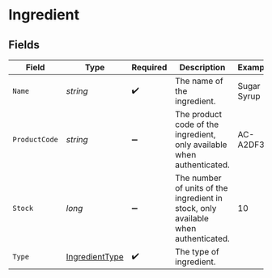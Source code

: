 # Ingredient


## Fields

| Field                                                                              | Type                                                                               | Required                                                                           | Description                                                                        | Example                                                                            |
| ---------------------------------------------------------------------------------- | ---------------------------------------------------------------------------------- | ---------------------------------------------------------------------------------- | ---------------------------------------------------------------------------------- | ---------------------------------------------------------------------------------- |
| `Name`                                                                             | *string*                                                                           | :heavy_check_mark:                                                                 | The name of the ingredient.                                                        | Sugar Syrup                                                                        |
| `ProductCode`                                                                      | *string*                                                                           | :heavy_minus_sign:                                                                 | The product code of the ingredient, only available when authenticated.             | AC-A2DF3                                                                           |
| `Stock`                                                                            | *long*                                                                             | :heavy_minus_sign:                                                                 | The number of units of the ingredient in stock, only available when authenticated. | 10                                                                                 |
| `Type`                                                                             | [IngredientType](../../Models/Components/IngredientType.md)                        | :heavy_check_mark:                                                                 | The type of ingredient.                                                            |                                                                                    |